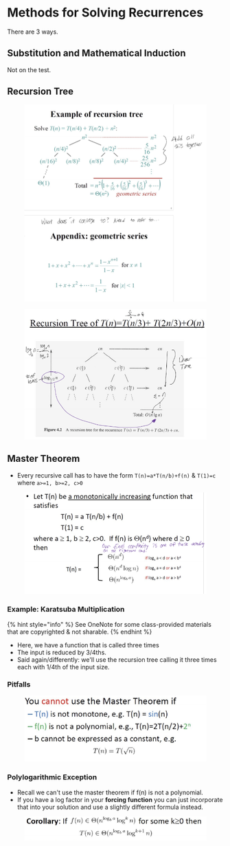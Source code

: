 # Methods for Solving Recurrences

There are 3 ways.



## Substitution and Mathematical Induction

Not on the test.

## Recursion Tree

<figure><img src="../../../../.gitbook/assets/image (1) (1) (1) (1) (1) (1) (1) (1) (1) (1) (1) (1) (1) (1) (1) (1) (1) (1) (1) (1) (1) (1) (1) (1) (1) (1) (1) (1) (1) (1) (1) (1) (1) (1) (1) (1) (1) (1) (1).png" alt=""><figcaption></figcaption></figure>

<figure><img src="../../../../.gitbook/assets/image (1) (1) (1) (1) (1) (1) (1) (1) (1) (1) (1) (1) (1) (1) (1) (1) (1) (1) (1) (1) (1) (1) (1) (1) (1) (1) (1) (1) (1) (1) (1) (1) (1) (1) (1) (1) (1) (1) (1) (1).png" alt=""><figcaption></figcaption></figure>



## Master Theorem

* Every recursive call has to have the form `T(n)=a*T(n/b)+f(n)` & `T(1)=c` where `a>=1, b>=2, c>0`

<figure><img src="../../../../.gitbook/assets/image (2) (1) (1) (1) (1) (1) (1) (1) (1) (1) (1) (1) (1) (1) (1) (1) (1) (1) (1) (1) (1) (1).png" alt=""><figcaption></figcaption></figure>



### Example: Karatsuba Multiplication

{% hint style="info" %}
See OneNote for some class-provided materials that are copyrighted & not sharable.
{% endhint %}

* Here, we have a function that is called three times
* The input is reduced by 3/4ths.
* Said again/differently: we'll use the recursion tree calling it three times each with 1/4th of the input size.

### Pitfalls

<figure><img src="../../../../.gitbook/assets/image (3) (1) (1) (1) (1) (1) (1) (1) (1) (1) (1) (1) (1) (1) (1).png" alt=""><figcaption></figcaption></figure>

### Polylogarithmic Exception

* Recall we can't use the master theorem if f(n) is not a polynomial.
* If you have a log factor in your **forcing function** you can just incorporate that into your solution and use a slightly different formula instead.

<figure><img src="../../../../.gitbook/assets/image (4) (1) (1) (1) (1) (1) (1) (1) (1) (1) (1) (1) (1).png" alt=""><figcaption></figcaption></figure>

